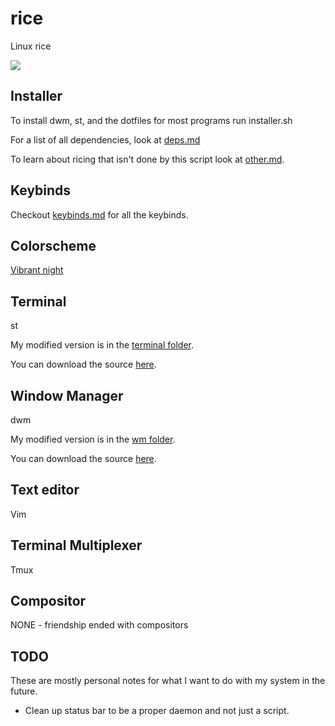 # rice
Linux rice

[![](resources/screen.jpg?raw=true)](resources/screen.png?raw=true)


## Installer

To install dwm, st, and the dotfiles for most programs run installer.sh

For a list of all dependencies, look at [deps.md](deps.md)

To learn about ricing that isn't done by this script look at [other.md](other.md).

## Keybinds

Checkout [keybinds.md](keybinds.md) for all the keybinds.

## Colorscheme

[Vibrant night](https://github.com/depsterr/vibrant-night)

## Terminal

st

My modified version is in the [terminal folder](terminal/st).

You can download the source [here](http://st.suckless.org/).

## Window Manager

dwm

My modified version is in the [wm folder](wm/dwm).

You can download the source [here](http://dwm.suckless.org/).

## Text editor

Vim

## Terminal Multiplexer

Tmux

## Compositor

NONE - friendship ended with compositors

## TODO

These are mostly personal notes for what I want to do with my system in the future.

* Clean up status bar to be a proper daemon and not just a script.
